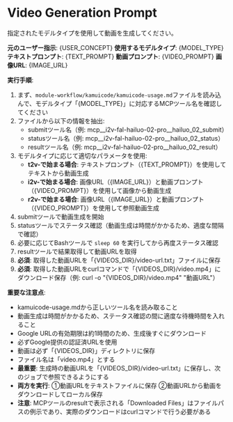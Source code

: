 # Video Generation Prompt

指定されたモデルタイプを使用して動画を生成してください。

**元のユーザー指示**: {USER_CONCEPT}
**使用するモデルタイプ**: {MODEL_TYPE}
**テキストプロンプト**: {TEXT_PROMPT}
**動画プロンプト**: {VIDEO_PROMPT}
**画像URL**: {IMAGE_URL}

**実行手順**:
1. まず、`module-workflow/kamuicode/kamuicode-usage.md`ファイルを読み込んで、モデルタイプ「{MODEL_TYPE}」に対応するMCPツール名を確認してください
2. ファイルから以下の情報を抽出:
   - submitツール名（例: mcp__i2v-fal-hailuo-02-pro__hailuo_02_submit）
   - statusツール名（例: mcp__i2v-fal-hailuo-02-pro__hailuo_02_status）
   - resultツール名（例: mcp__i2v-fal-hailuo-02-pro__hailuo_02_result）
3. モデルタイプに応じて適切なパラメータを使用:
   - **t2v-で始まる場合**: テキストプロンプト（{TEXT_PROMPT}）を使用してテキストから動画生成
   - **i2v-で始まる場合**: 画像URL（{IMAGE_URL}）と動画プロンプト（{VIDEO_PROMPT}）を使用して画像から動画生成
   - **r2v-で始まる場合**: 画像URL（{IMAGE_URL}）と動画プロンプト（{VIDEO_PROMPT}）を使用して参照動画生成
4. submitツールで動画生成を開始
5. statusツールでステータス確認（動画生成は時間がかかるため、適度な間隔で確認）
6. 必要に応じてBashツールで `sleep 60` を実行してから再度ステータス確認
7. resultツールで結果取得して動画URLを取得
8. **必須**: 取得した動画URLを「{VIDEOS_DIR}/video-url.txt」ファイルに保存
9. **必須**: 取得した動画URLをcurlコマンドで「{VIDEOS_DIR}/video.mp4」にダウンロード保存（例: curl -o "{VIDEOS_DIR}/video.mp4" "動画URL"）

**重要な注意点**:
- kamuicode-usage.mdから正しいツール名を読み取ること
- 動画生成は時間がかかるため、ステータス確認の間に適度な待機時間を入れること
- Google URLの有効期限は約1時間のため、生成後すぐにダウンロード
- 必ずGoogle提供の認証済URLを使用
- 動画は必ず「{VIDEOS_DIR}」ディレクトリに保存
- ファイル名は「video.mp4」とする
- **最重要**: 生成時の動画URLを「{VIDEOS_DIR}/video-url.txt」に保存し、次のジョブで参照できるようにする
- **両方を実行**: ①動画URLをテキストファイルに保存 ②動画URLから動画をダウンロードしてローカル保存
- **注意**: MCPツールのresultで表示される「Downloaded Files」はファイルパスの例示であり、実際のダウンロードはcurlコマンドで行う必要がある
